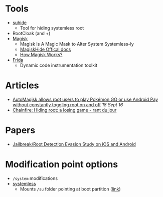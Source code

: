 # Tools

- [suhide](http://www.androidpolice.com/2016/08/29/chainfire-releases-suhide-experimental-officially-unsupported-way-hide-root-status-app-app-basis/)
  - Tool for hiding systemless root
- RootCloak (and +) 
- [Magisk](https://forum.xda-developers.com/apps/magisk/mod-magisk-v1-universal-systemless-t3432382)
  - Magisk Is A Magic Mask to Alter System Systemless-ly
  - [MagiskHide Offical docs](https://www.didgeridoohan.com/magisk/MagiskHide)
  - [How Magisk Works?](https://android.stackexchange.com/questions/213167/how-magisk-works)
- [Frida](https://www.frida.re/docs/android/)
  - Dynamic code instrumentation toolkit
 
# Articles

- [AutoMagisk allows root users to play Pokémon GO or use Android Pay without constantly toggling root on and off](http://www.androidpolice.com/2016/09/18/automagisk-allows-root-users-play-pokemon-go-use-android-pay-without-constantly-toggling-root-off/) _18 Sept 16_
- [Chainfire: Hiding root: a losing game - rant du jour](http://forum.xda-developers.com/showpost.php?p=68424605&postcount=2)

# Papers

- [Jailbreak/Root Detection Evasion Study on iOS and Android](http://www.delaat.net/rp/2015-2016/p51/report.pdf)

# Modification point options

- `/system` modifications
- [systemless](http://www.androidpolice.com/2015/10/31/chainfire-experiment-achieves-android-root-without-touching-the-system-partition/)
  - Mounts `/su` folder pointing at boot partition ([link](http://forum.xda-developers.com/showpost.php?p=63197935&postcount=2))
